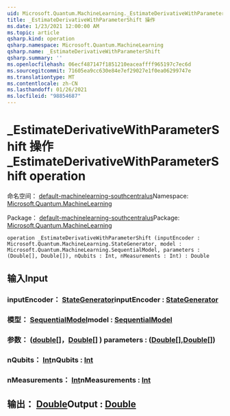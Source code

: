 ```yaml
---
uid: Microsoft.Quantum.MachineLearning._EstimateDerivativeWithParameterShift
title: _EstimateDerivativeWithParameterShift 操作
ms.date: 1/23/2021 12:00:00 AM
ms.topic: article
qsharp.kind: operation
qsharp.namespace: Microsoft.Quantum.MachineLearning
qsharp.name: _EstimateDerivativeWithParameterShift
qsharp.summary: ''
ms.openlocfilehash: 06ecf487147f1851210eaceaffff965197c7ec6d
ms.sourcegitcommit: 71605ea9cc630e84e7ef29027e1f0ea06299747e
ms.translationtype: MT
ms.contentlocale: zh-CN
ms.lasthandoff: 01/26/2021
ms.locfileid: "98854687"
---
```

# <a name="_estimatederivativewithparametershift-operation"></a><span data-ttu-id="f5197-102">_EstimateDerivativeWithParameterShift 操作</span><span class="sxs-lookup"><span data-stu-id="f5197-102">_EstimateDerivativeWithParameterShift operation</span></span>

<span data-ttu-id="f5197-103">命名空间： [default-machinelearning-southcentralus](xref:Microsoft.Quantum.MachineLearning)</span><span class="sxs-lookup"><span data-stu-id="f5197-103">Namespace: [Microsoft.Quantum.MachineLearning](xref:Microsoft.Quantum.MachineLearning)</span></span>

<span data-ttu-id="f5197-104">Package： [default-machinelearning-southcentralus](https://nuget.org/packages/Microsoft.Quantum.MachineLearning)</span><span class="sxs-lookup"><span data-stu-id="f5197-104">Package: [Microsoft.Quantum.MachineLearning](https://nuget.org/packages/Microsoft.Quantum.MachineLearning)</span></span>




```qsharp
operation _EstimateDerivativeWithParameterShift (inputEncoder : Microsoft.Quantum.MachineLearning.StateGenerator, model : Microsoft.Quantum.MachineLearning.SequentialModel, parameters : (Double[], Double[]), nQubits : Int, nMeasurements : Int) : Double
```


## <a name="input"></a><span data-ttu-id="f5197-105">输入</span><span class="sxs-lookup"><span data-stu-id="f5197-105">Input</span></span>

### <a name="inputencoder--stategenerator"></a><span data-ttu-id="f5197-106">inputEncoder： [StateGenerator](xref:Microsoft.Quantum.MachineLearning.StateGenerator)</span><span class="sxs-lookup"><span data-stu-id="f5197-106">inputEncoder : [StateGenerator](xref:Microsoft.Quantum.MachineLearning.StateGenerator)</span></span>




### <a name="model--sequentialmodel"></a><span data-ttu-id="f5197-107">模型： [SequentialModel](xref:Microsoft.Quantum.MachineLearning.SequentialModel)</span><span class="sxs-lookup"><span data-stu-id="f5197-107">model : [SequentialModel](xref:Microsoft.Quantum.MachineLearning.SequentialModel)</span></span>




### <a name="parameters--doubledouble"></a><span data-ttu-id="f5197-108">参数： ([double](xref:microsoft.quantum.lang-ref.double)[]，[Double](xref:microsoft.quantum.lang-ref.double)[] ) </span><span class="sxs-lookup"><span data-stu-id="f5197-108">parameters : ([Double](xref:microsoft.quantum.lang-ref.double)[],[Double](xref:microsoft.quantum.lang-ref.double)[])</span></span>




### <a name="nqubits--int"></a><span data-ttu-id="f5197-109">nQubits： [Int](xref:microsoft.quantum.lang-ref.int)</span><span class="sxs-lookup"><span data-stu-id="f5197-109">nQubits : [Int](xref:microsoft.quantum.lang-ref.int)</span></span>




### <a name="nmeasurements--int"></a><span data-ttu-id="f5197-110">nMeasurements： [Int](xref:microsoft.quantum.lang-ref.int)</span><span class="sxs-lookup"><span data-stu-id="f5197-110">nMeasurements : [Int](xref:microsoft.quantum.lang-ref.int)</span></span>





## <a name="output--double"></a><span data-ttu-id="f5197-111">输出： [Double](xref:microsoft.quantum.lang-ref.double)</span><span class="sxs-lookup"><span data-stu-id="f5197-111">Output : [Double](xref:microsoft.quantum.lang-ref.double)</span></span>

